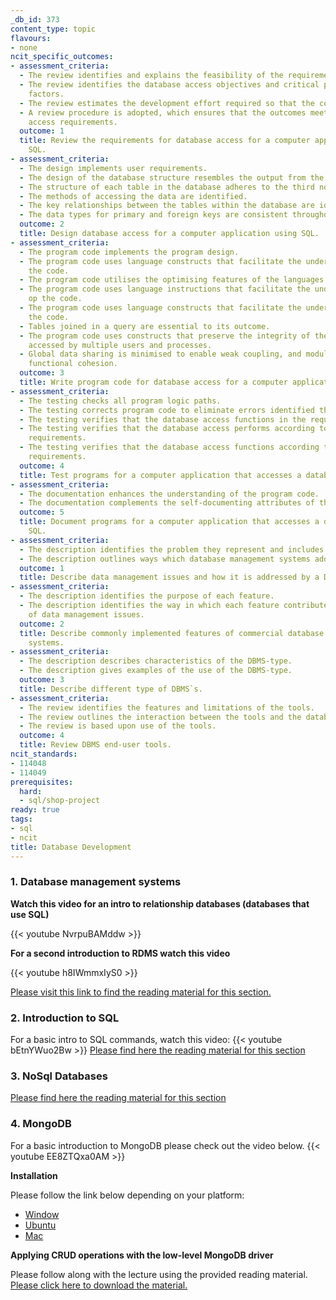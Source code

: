 ```yaml
---
_db_id: 373
content_type: topic
flavours:
- none
ncit_specific_outcomes:
- assessment_criteria:
  - The review identifies and explains the feasibility of the requirements.
  - The review identifies the database access objectives and critical performance
    factors.
  - The review estimates the development effort required so that the cost may be estimated.
  - A review procedure is adopted, which ensures that the outcomes meet the database
    access requirements.
  outcome: 1
  title: Review the requirements for database access for a computer application using
    SQL.
- assessment_criteria:
  - The design implements user requirements.
  - The design of the database structure resembles the output from the data analysis.
  - The structure of each table in the database adheres to the third normal form.
  - The methods of accessing the data are identified.
  - The key relationships between the tables within the database are identified.
  - The data types for primary and foreign keys are consistent throughout the database.
  outcome: 2
  title: Design database access for a computer application using SQL.
- assessment_criteria:
  - The program code implements the program design.
  - The program code uses language constructs that facilitate the understanding of
    the code.
  - The program code utilises the optimising features of the languages being used.
  - The program code uses language instructions that facilitate the understanding
    op the code.
  - The program code uses language constructs that facilitate the understanding of
    the code.
  - Tables joined in a query are essential to its outcome.
  - The program code uses constructs that preserve the integrity of the data being
    accessed by multiple users and processes.
  - Global data sharing is minimised to enable weak coupling, and modules exhibit
    functional cohesion.
  outcome: 3
  title: Write program code for database access for a computer application using SQL.
- assessment_criteria:
  - The testing checks all program logic paths.
  - The testing corrects program code to eliminate errors identified through testing.
  - The testing verifies that the database access functions in the required environment.
  - The testing verifies that the database access performs according to the design
    requirements.
  - The testing verifies that the database access functions according to the design
    requirements.
  outcome: 4
  title: Test programs for a computer application that accesses a database using SQL.
- assessment_criteria:
  - The documentation enhances the understanding of the program code.
  - The documentation complements the self-documenting attributes of the program code.
  outcome: 5
  title: Document programs for a computer application that accesses a database using
    SQL.
- assessment_criteria:
  - The description identifies the problem they represent and includes examples.
  - The description outlines ways which database management systems address the issues.
  outcome: 1
  title: Describe data management issues and how it is addressed by a DBMS.
- assessment_criteria:
  - The description identifies the purpose of each feature.
  - The description identifies the way in which each feature contributes to the solution
    of data management issues.
  outcome: 2
  title: Describe commonly implemented features of commercial database management
    systems.
- assessment_criteria:
  - The description describes characteristics of the DBMS-type.
  - The description gives examples of the use of the DBMS-type.
  outcome: 3
  title: Describe different type of DBMS`s.
- assessment_criteria:
  - The review identifies the features and limitations of the tools.
  - The review outlines the interaction between the tools and the database.
  - The review is based upon use of the tools.
  outcome: 4
  title: Review DBMS end-user tools.
ncit_standards:
- 114048
- 114049
prerequisites:
  hard:
  - sql/shop-project
ready: true
tags:
- sql
- ncit
title: Database Development
---
```


### 1. Database management systems

**Watch this video for an intro to relationship databases (databases that use SQL)**

{{< youtube NvrpuBAMddw >}}

**For a second introduction to RDMS watch this video**

{{< youtube h8IWmmxIyS0 >}}

[Please visit this link to find the reading material for this section.](https://docs.google.com/presentation/d/1dMScjMotTkmfCypnV4eFmb5OQTIQaWXe3CL-Tr1ZHuc/edit?usp=sharing)
### 2. Introduction to SQL
For a basic intro to SQL commands, watch this video:
{{< youtube bEtnYWuo2Bw >}} 
[Please find here the reading material for this section](https://mail-attachment.googleusercontent.com/attachment/u/0/?ui=2&ik=7b17a072bd&attid=0.2&permmsgid=msg-f:1712784028101475596&th=17c507ffb3f37d0c&view=att&disp=inline&realattid=f_kue2vmxf1&saddbat=ANGjdJ9CCKi0-Le_abii932nlQb0dy9JM4XPvJIhsCkKdyHzyeqnOTDizKfhsCN2BpbWJrpGYZydalhr1O40uoxozrTeBBPHWxdXm1e7-0BDn9kYGFt8aeDTmnO52-Br6Skoet32uxlyyvDMjMJqsFf-t7uZUtK8i1KKcPheZScb00A9tWP37-SfzTOGYJNMJx4Y7bgf2ReVY7VMWJjlv-z9Wwr9PFWH84nAqkeZphtCplzS1QVQTVOwvjrVIUiBa2TRU6PW2hqFFxHhxglB6iHtVydWSlghcuRJbXNoFELEvHWu4wiiszrs9e5j_75V7VkfaD_3vODciqOZDO-Z6joxkPqwsl_XzeCf3MlyRZUNnVxOWkBKckOkKVkDdplQu-aCd58wZ1vjX-tEPIoCubs1XyYfv_LrXgBb3il1b_UGXQAGv3VD6VyoQ59OAWbhhDNvSXLap0PquSMRRv9G5lmOw_L7suMw5dVUBjOZuvOY0Z1ZA63YlesaGXGvjmDoRNvl0QYKOBoyDRWvJyh_6RXSXS_K7RtXRcwChDl1EG3drsARxFCqDYQjrqzl659dy6cGfDavG6tk2ceGCyM8UdTyC8KWCQulbdC3x4SgOGFMGivNm-9tHaa6E38R36fIR7i-U1ZNtCrnOYWNhfJFPSS_gE2S-4iE4HHbXgggxaTuZWQHzC7eZdipnVD-_VA)

### 3. NoSql Databases
[Please find here the reading material for this section](https://mail-attachment.googleusercontent.com/attachment/u/0/?ui=2&ik=7b17a072bd&attid=0.1&permmsgid=msg-f:1712784028101475596&th=17c507ffb3f37d0c&view=att&disp=inline&realattid=f_kue2vmx30&saddbat=ANGjdJ9urloQrWSwrNGmLC1EwqBtg7_FA9HnjXIkA2NbavSDWRee1IUqev_1Ly4xslnGy79_sz5EDSTMtxpY9CMjG0mV457qDfSoIU7BYxh2X4BpBcDwNQIvfeuHFyZz2vxO968b_hN_MIiZjt35nfKyPoGwPTDFhPk8vlDcu2Kulw9N2Z--6jMDR4YMayVJp_jrvnUtMTONboROmrJ9GXkh_jfxaFc_AB1Vf-4w9uyndBS_osyUyik-rs4VtLljox4LRGqdyiuueNSYpQXzRI5Y8TO0ZJqe0i56I7wbHx2UBPbitA869qn3NSaehicdgpD0FWlfcloJvadhdFw8g5MTkmn2g0pl6ALcBm5uQmy3zO5n_NGUOaXXYUojOVBc01fPXL4F7luTpeAztRCyeS3GAGT6DYz8Trw3LVN3gxXcPRubcU0v_RO-_2z4DdZbkMXJXXWFb8v3xJKdJ0w3oV5kdwTA8hr78Lh6dWqxgopUFepXiS7-HRpwKMMAfsiGoOear6AdkhT7h9uQSRpFztN6qqP-BgQK_WlW02h6FiKbzJ6dUW5GIA0J_eO1YSyQ3lwraMtGD4sDnskSTuhEDjL5AJ-feG-RbF_b_43L9CfJcEb1mDOnTKhlQ8ZgfxejDk0zT0LPeFaYBwm8t_WbTUZy5IZwa7c1wKF2R1CSMAeLeRYf_LM_lqTxfKJFEPw)

### 4. MongoDB
For a basic introduction to MongoDB please check out the video below.
{{< youtube EE8ZTQxa0AM >}}

**Installation**

Please follow the link below depending on your platform:

 - [Window](https://docs.mongodb.com/manual/tutorial/install-mongodb-on-windows/)
 - [Ubuntu](https://docs.mongodb.com/manual/tutorial/install-mongodb-on-ubuntu/)
 - [Mac](https://docs.mongodb.com/manual/tutorial/install-mongodb-on-os-x/)

**Applying CRUD operations with the low-level MongoDB driver**

Please follow along with the lecture using the provided reading material. [Please click here to download the material.](https://umuzi.gnomio.com/pluginfile.php/5047/mod_book/chapter/3567/Node%20Craftsman.pdf)